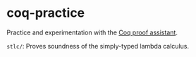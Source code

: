 # coq-practice
Practice and experimentation with the [Coq proof assistant](https://coq.inria.fr/).

`stlc/`: Proves soundness of the simply-typed lambda calculus.
